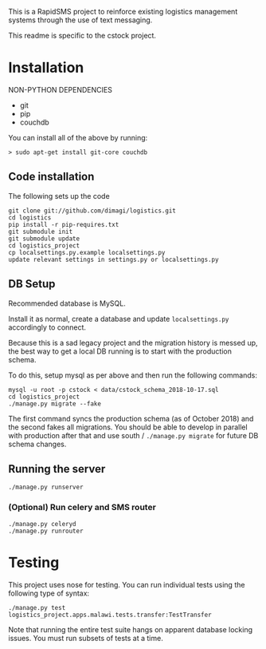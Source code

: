 This is a RapidSMS project to reinforce existing logistics management systems through the use of text messaging.

This readme is specific to the cstock project.

# Installation

NON-PYTHON DEPENDENCIES
* git
* pip
* couchdb

You can install all of the above by running:
```
> sudo apt-get install git-core couchdb
```

## Code installation

The following sets up the code

```
git clone git://github.com/dimagi/logistics.git
cd logistics
pip install -r pip-requires.txt
git submodule init
git submodule update
cd logistics_project
cp localsettings.py.example localsettings.py
update relevant settings in settings.py or localsettings.py
```


## DB Setup

Recommended database is MySQL.

Install it as normal, create a database and update `localsettings.py` accordingly to connect.

Because this is a sad legacy project and the migration history is messed up,
the best way to get a local DB running is to start with the production schema.

To do this, setup mysql as per above and then run the following commands:

```
mysql -u root -p cstock < data/cstock_schema_2018-10-17.sql
cd logistics_project
./manage.py migrate --fake
```

The first command syncs the production schema (as of October 2018) and the second fakes all migrations.
You should be able to develop in parallel with production after that and use south / `./manage.py migrate` 
for future DB schema changes.


## Running the server

`./manage.py runserver`


### (Optional) Run celery and SMS router

```
./manage.py celeryd
./manage.py runrouter
```

# Testing

This project uses nose for testing. You can run individual tests using the following type of syntax:

```
./manage.py test logistics_project.apps.malawi.tests.transfer:TestTransfer
```

Note that running the entire test suite hangs on apparent database locking issues. You must run subsets of tests at a time.
